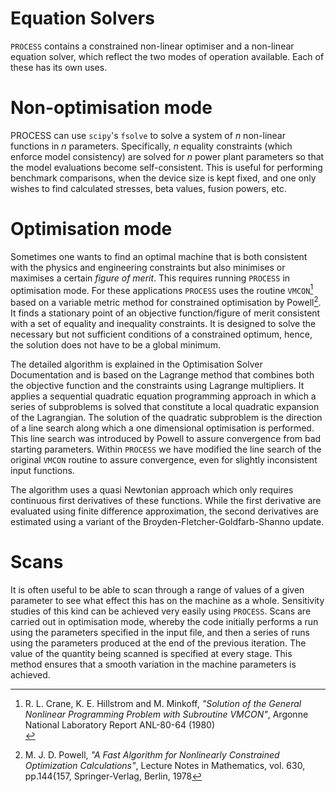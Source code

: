 # Equation Solvers

`PROCESS` contains a constrained non-linear optimiser and a non-linear equation solver, which reflect the two modes of operation available. Each of these has its own uses.

# Non-optimisation mode

PROCESS can use `scipy`'s `fsolve` to solve a system of $n$ non-linear functions in $n$ parameters. Specifically, $n$ equality constraints (which enforce model consistency) are solved for $n$ power plant parameters so that the model evaluations become self-consistent. This is useful for performing benchmark comparisons, when the device size is kept fixed, and one only wishes to find calculated stresses, beta values, fusion powers, etc.

# Optimisation mode

Sometimes one wants to find an optimal machine that is both consistent with the physics and engineering constraints but also minimises or maximises a certain *figure of merit*. This requires running `PROCESS` in optimisation mode. For these applications `PROCESS` uses the routine `VMCON`[^1] based on a variable metric method for constrained optimisation by Powell[^2]. It finds a stationary point of an objective function/figure of merit consistent with a set of equality and inequality constraints. It is designed to solve the necessary but not sufficient conditions of a constrained optimum, hence, the solution does not have to be a global minimum.

The detailed algorithm is explained in the Optimisation Solver Documentation and is based on the Lagrange method that combines both the objective function and the constraints using Lagrange multipliers. It applies a sequential quadratic equation programming approach in which a series of subproblems is solved that constitute a local quadratic expansion of the Lagrangian. The solution of the quadratic subproblem is the direction of a line search along which a one dimensional optimisation is performed. This line search was introduced by Powell to assure convergence from bad starting parameters. Within `PROCESS` we have modified the line search of the original `VMCON` routine to assure convergence, even for slightly inconsistent input functions.

The algorithm uses a quasi Newtonian approach which only requires continuous first derivatives of these functions. While the first derivative are evaluated using finite difference approximation, the second derivatives are estimated using a variant of the Broyden-Fletcher-Goldfarb-Shanno update.

# Scans

It is often useful to be able to scan through a range of values of a given parameter to see what effect this has on the machine as a whole. Sensitivity studies of this kind can be achieved very easily using `PROCESS`. Scans are carried out in optimisation mode, whereby the code initially performs a run using the parameters specified in the input file, and then a series of runs using the parameters produced at the end of the previous iteration. The value of the quantity being scanned is specified at every stage. This method ensures that a smooth variation in the machine parameters is achieved.

[^1]: R. L. Crane, K. E. Hillstrom and M. Minkoff, *"Solution of the General Nonlinear Programming Problem with Subroutine VMCON"*, Argonne National Laboratory Report ANL-80-64 (1980)<br>
[^2]: M. J. D. Powell, *"A Fast Algorithm for Nonlinearly Constrained Optimization Calculations"*, Lecture Notes in Mathematics, vol. 630, pp.144{157, Springer-Verlag, Berlin, 1978